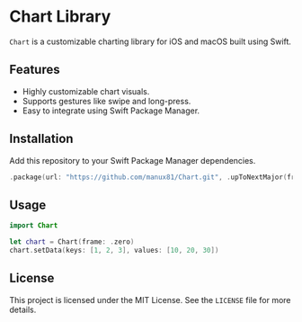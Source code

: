 # Chart Library

`Chart` is a customizable charting library for iOS and macOS built using Swift.

## Features
- Highly customizable chart visuals.
- Supports gestures like swipe and long-press.
- Easy to integrate using Swift Package Manager.

## Installation
Add this repository to your Swift Package Manager dependencies.

```swift
.package(url: "https://github.com/manux81/Chart.git", .upToNextMajor(from: "1.0.0"))
```

## Usage
```swift
import Chart

let chart = Chart(frame: .zero)
chart.setData(keys: [1, 2, 3], values: [10, 20, 30])
```

## License
This project is licensed under the MIT License. See the `LICENSE` file for more details.
